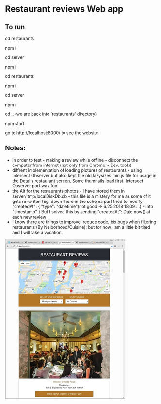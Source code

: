 # Restaurant reviews Web app


## To run 

cd restaurants   

npm i                                


cd server    

npm i 


cd restaurants 

npm i 


cd server 

npm i 


cd .. 
(we are back into 'restaurants' directory)   


npm start

go to http://localhost:8000/  to see the website


## Notes:

- in order to test - making  a review while offline - disconnect the computer from internet (not only from Chrome > Dev. tools)
- diffrent implementation of loading pictures of restaurants - using Intersect Observer but also kept the old lazysizes.min.js file for usage in the Details restaurant screen. Some thumnails load first. Intersect Observer part was fun.
- the Alt for the restaurants photos - I have stored them in server/.tmp/localDiskDb.db - this file is a mistery for me as some of it gets re-writen (Eg: down there in the schema part tried to modify    "createdAt": {
        "type": "datetime"(not good -> 6.25.2018 18.09 ...)  - into "timestamp"
      } 
      But I solved this by sending  "createdAt": Date.now()  at each new review )
- I know there are things to improve: reduce code, bix bugs when filtering restaurants (By Neiborhood/Cuisine); but for now I am a little bit tired and I will take a vacation.


![Restaurant list](/app/screenshots/screen1.jpg?raw=true "Restaurant list")   






